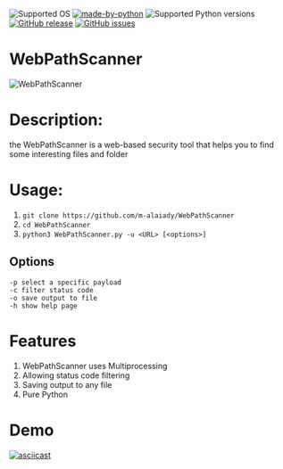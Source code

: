 ![Supported OS](https://img.shields.io/badge/Supported%20OS-Linux-yellow.svg)
[![made-by-python](https://img.shields.io/badge/Made%20with-python-1f425f.svg)](https://www.python.org/)
![Supported Python versions](https://img.shields.io/badge/python-3-blue.svg)
[![GitHub release](https://img.shields.io/github/v/release/m-alaiady/WebPathScanner.svg)](https://GitHub.com/m-alaiady/WebPathScanner/releases)
[![GitHub issues](https://img.shields.io/github/issues/m-alaiady/WebPathScanner.svg)](https://GitHub.com/m-alaiady/WebPathScanner/issues/)

                                                       
# **WebPathScanner**          

![WebPathScanner](https://user-images.githubusercontent.com/84629651/131908917-27ec946a-2a39-47f1-bd72-36ab35582696.png)
       
                          
# Description:
  the WebPathScanner is a web-based security tool that helps you to find some interesting files and folder
  
# Usage:
  1.  ``` git clone https://github.com/m-alaiady/WebPathScanner ```
  2.  ``` cd WebPathScanner ```
  3.  ``` python3 WebPathScanner.py -u <URL> [<options>] ```
  
  ## Options
  ```
  -p select a specific payload
  -c filter status code
  -o save output to file
  -h show help page
  ```
# Features
1. WebPathScanner uses Multiprocessing
2. Allowing status code filtering
3. Saving output to any file
4. Pure Python
# Demo
[![asciicast](https://asciinema.org/a/qApEBaU8PpN0ZWapuMtUZsQ8n.svg)](https://asciinema.org/a/qApEBaU8PpN0ZWapuMtUZsQ8n)

